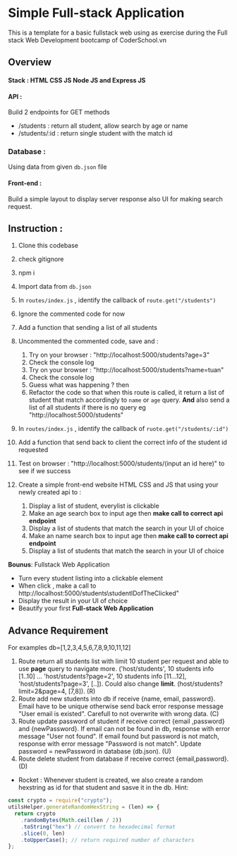 # Simple Full-stack Application

This is a template for a basic fullstack web using as exercise during the Full stack Web Development bootcamp of CoderSchool.vn

## Overview

#### Stack : HTML CSS JS Node JS and Express JS

#### API :

Build 2 endpoints for GET methods

- /students : return all student, allow search by age or name
- /students/:id : return single student with the match id

### Database :

Using data from given `db.json` file

#### Front-end :

Build a simple layout to display server response also UI for making search request.

## Instruction :

1. Clone this codebase
2. check gitignore
3. npm i
4. Import data from `db.json`
5. In `routes/index.js` , identify the callback of `route.get("/students")`
6. Ignore the commented code for now
7. Add a function that sending a list of all students
8. Uncommented the commented code, save and :

   1. Try on your browser : "http://localhost:5000/students?age=3"
   2. Check the console log
   3. Try on your browser : "http://localhost:5000/students?name=tuan"
   4. Check the console log
   5. Guess what was happening ? then
   6. Refactor the code so that when this route is called, it return a list of student that match accordingly to `name` or `age` query. **And** also send a list of all students if there is no query eg "http://localhost:5000/students"

9. In `routes/index.js` , identify the callback of `ruote.get("/students/:id")`
10. Add a function that send back to client the correct info of the student id requested
11. Test on browser : "http://localhost:5000/students/(input an id here)" to see if we success

12. Create a simple front-end website HTML CSS and JS that using your newly created api to :
    1. Display a list of student, everylist is clickable
    2. Make an age search box to input age then **make call to correct api endpoint**
    3. Display a list of students that match the search in your UI of choice
    4. Make an name search box to input age then **make call to correct api endpoint**
    5. Display a list of students that match the search in your UI of choice

**Bounus**: Fullstack Web Application

- Turn every student listing into a clickable element
- When click , make a call to http://localhost:5000/students\studentIDofTheClicked"
- Display the result in your UI of choice
- Beautify your first **Full-stack Web Application**

## Advance Requirement

For examples db=[1,2,3,4,5,6,7,8,9,10,11,12]

1. Route return all students list with limit 10 student per request and able to use **page** query to navigate more. ('host/students', 10 students info [1..10] ... 'host/students?page=2', 10 students info [11...12], 'host/students?page=3', [..]). Could also change **limit**. (host/students?limit=2&page=4, [7,8]). (R)
2. Route add new students into db if receive {name, email, password}. Email have to be unique otherwise send back error response message "User email is existed". Carefull to not overwrite with wrong data. (C)
3. Route update password of student if receive correct {email ,password} and {newPassword}. If email can not be found in db, response with error message "User not found". If email found but password is not match, response with error message "Password is not match". Update password = newPassword in database (db.json). (U)
4. Route delete student from database if receive correct {email,password}. (D)

- Rocket : Whenever student is created, we also create a random hexstring as id for that student and sasve it in the db.
  Hint:

```js
const crypto = require("crypto");
utilsHelper.generateRandomHexString = (len) => {
  return crypto
    .randomBytes(Math.ceil(len / 2))
    .toString("hex") // convert to hexadecimal format
    .slice(0, len)
    .toUpperCase(); // return required number of characters
};
```
